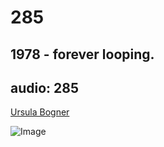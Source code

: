 # 285
## 1978 - forever looping.
audio: 285
---

<a href="http://www.faitiche.de/index.php?article_id=9" title="Ursula Bogner">Ursula Bogner</a>

![Image](/assets/img/Snd-285.png)